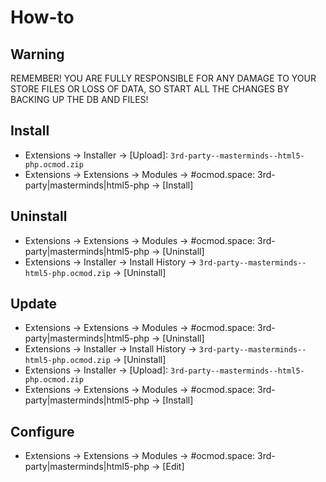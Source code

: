 # How-to

## Warning
REMEMBER! YOU ARE FULLY RESPONSIBLE FOR ANY DAMAGE TO YOUR STORE FILES OR LOSS OF DATA, SO START ALL THE CHANGES BY BACKING UP THE DB AND FILES!

## Install
* Extensions → Installer → [Upload]: `3rd-party--masterminds--html5-php.ocmod.zip`
* Extensions → Extensions → Modules → #ocmod.space: 3rd-party|masterminds|html5-php → [Install]

## Uninstall
* Extensions → Extensions → Modules → #ocmod.space: 3rd-party|masterminds|html5-php → [Uninstall]
* Extensions → Installer → Install History → `3rd-party--masterminds--html5-php.ocmod.zip` → [Uninstall]

## Update
* Extensions → Extensions → Modules → #ocmod.space: 3rd-party|masterminds|html5-php → [Uninstall]
* Extensions → Installer → Install History → `3rd-party--masterminds--html5-php.ocmod.zip` → [Uninstall]
* Extensions → Installer → [Upload]: `3rd-party--masterminds--html5-php.ocmod.zip`
* Extensions → Extensions → Modules → #ocmod.space: 3rd-party|masterminds|html5-php → [Install]

## Configure
* Extensions → Extensions → Modules → #ocmod.space: 3rd-party|masterminds|html5-php → [Edit]


